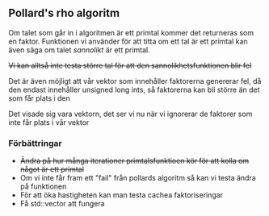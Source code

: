 <h2>Pollard's rho algoritm</h2>
Om talet som går in i algoritmen är ett primtal kommer det returneras som en faktor.
Funktionen vi använder för att titta om ett tal är ett primtal kan även säga om talet
<em>sannolikt</em> är ett primtal.

<del>Vi kan alltså inte testa större tal för att den sannolikhetsfunktionen blir fel</del>

Det är även möjligt att vår vektor som innehåller faktorerna genererar fel, då den endast
innehåller unsigned long ints, så faktorerna kan bli större än det som får plats i den

Det visade sig vara vektorn, det ser vi nu när vi ignorerar de faktorer som inte får plats i vår vektor

<h3>Förbättringar</h3>
<ul>
<li><del>Ändra på hur många iterationer primtalsfunktioen kör för att kolla om något är ett primtal</del></li>
<li>Om vi inte får fram ett "fail" från pollards algoritm så kan vi testa ändra på funktionen</li>
<li>För att öka hastigheten kan man testa cachea faktoriseringar</li>
<li>Få std::vector<mpz_t> att fungera</li>
</ul>


